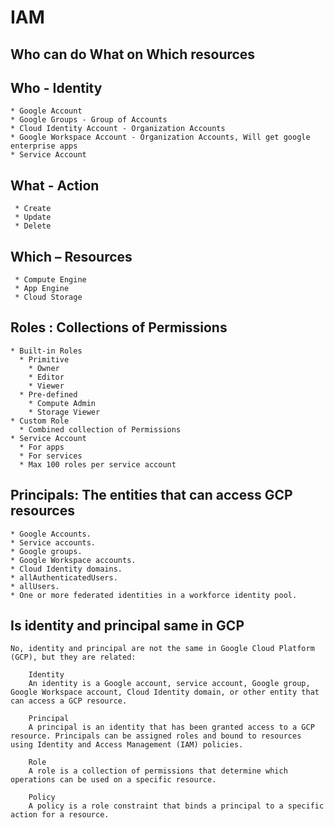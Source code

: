 # IAM

## Who can do What on Which resources

## Who - Identity

    * Google Account
    * Google Groups - Group of Accounts
    * Cloud Identity Account - Organization Accounts
    * Google Workspace Account - Organization Accounts, Will get google enterprise apps
    * Service Account

## What - Action

     * Create
     * Update
     * Delete

## Which – Resources

     * Compute Engine
     * App Engine
     * Cloud Storage

## Roles : Collections of Permissions

    * Built-in Roles
      * Primitive
        * Owner
        * Editor
        * Viewer
      * Pre-defined
        * Compute Admin
        * Storage Viewer
    * Custom Role
      * Combined collection of Permissions
    * Service Account
      * For apps
      * For services
      * Max 100 roles per service account
  
## Principals: The entities that can access GCP resources

    * Google Accounts.
    * Service accounts.
    * Google groups.
    * Google Workspace accounts.
    * Cloud Identity domains.
    * allAuthenticatedUsers.
    * allUsers.
    * One or more federated identities in a workforce identity pool.


## Is identity and principal same in GCP

    No, identity and principal are not the same in Google Cloud Platform (GCP), but they are related: 

        Identity
        An identity is a Google account, service account, Google group, Google Workspace account, Cloud Identity domain, or other entity that can access a GCP resource. 

        Principal
        A principal is an identity that has been granted access to a GCP resource. Principals can be assigned roles and bound to resources using Identity and Access Management (IAM) policies.
         
        Role
        A role is a collection of permissions that determine which operations can be used on a specific resource. 

        Policy
        A policy is a role constraint that binds a principal to a specific action for a resource. 
